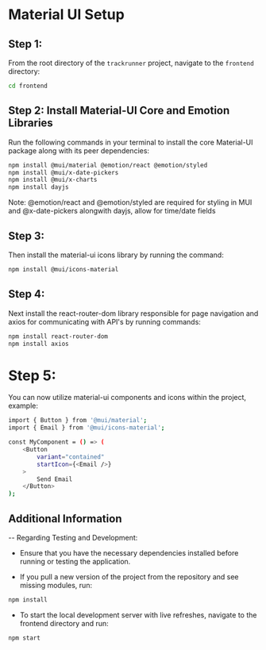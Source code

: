 # Material UI Setup

## Step 1:

From the root directory of the `trackrunner` project, navigate to the `frontend` directory:

```bash
cd frontend
```

## Step 2: Install Material-UI Core and Emotion Libraries

Run the following commands in your terminal to install the core Material-UI package along with its peer dependencies:

```bash
npm install @mui/material @emotion/react @emotion/styled
npm install @mui/x-date-pickers
npm install @mui/x-charts
npm install dayjs

```
Note: @emotion/react and @emotion/styled are required for styling in MUI and @x-date-pickers alongwith dayjs, allow for time/date fields


## Step 3:

Then install the material-ui icons library by running the command: 
```bash
npm install @mui/icons-material
```


## Step 4: 

Next install the react-router-dom library responsible for page navigation and axios for communicating with API's by running commands:

```bash
npm install react-router-dom
npm install axios
```


# Step 5:

You can now utilize material-ui components and icons within the project, example:

```sh
import { Button } from '@mui/material';
import { Email } from '@mui/icons-material';

const MyComponent = () => (
    <Button
        variant="contained"
        startIcon={<Email />}
    >
        Send Email
    </Button>
);
```


## Additional Information

-- Regarding Testing and Development:

 - Ensure that you have the necessary dependencies installed before running or testing the application.

 - If you pull a new version of the project from the repository and see missing modules, run: 

```bash 
npm install
```


- To start the local development server with live refreshes, navigate to the frontend directory and run:
```bash
npm start
```